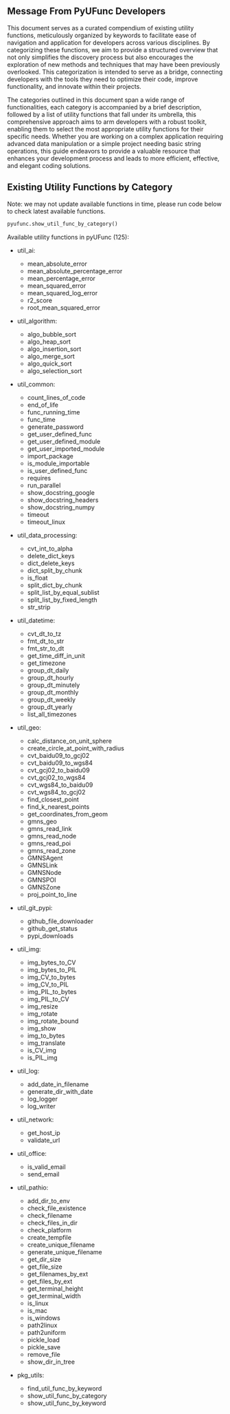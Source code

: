 ## Message From PyUFunc Developers

This document serves as a curated compendium of existing utility functions, meticulously organized by keywords to facilitate ease of navigation and application for developers across various disciplines. By categorizing these functions, we aim to provide a structured overview that not only simplifies the discovery process but also encourages the exploration of new methods and techniques that may have been previously overlooked. This categorization is intended to serve as a bridge, connecting developers with the tools they need to optimize their code, improve functionality, and innovate within their projects.

The categories outlined in this document span a wide range of functionalities, each category is accompanied by a brief description, followed by a list of utility functions that fall under its umbrella, this comprehensive approach aims to arm developers with a robust toolkit, enabling them to select the most appropriate utility functions for their specific needs. Whether you are working on a complex application requiring advanced data manipulation or a simple project needing basic string operations, this guide endeavors to provide a valuable resource that enhances your development process and leads to more efficient, effective, and elegant coding solutions.

## Existing Utility Functions by Category

Note: we may not update available functions in time, please run code below to check latest available functions.

```python
pyufunc.show_util_func_by_category()
```

Available utility functions in pyUFunc (125):

- util_ai:
  - mean_absolute_error
  - mean_absolute_percentage_error
  - mean_percentage_error
  - mean_squared_error
  - mean_squared_log_error
  - r2_score
  - root_mean_squared_error

- util_algorithm:
  - algo_bubble_sort
  - algo_heap_sort
  - algo_insertion_sort
  - algo_merge_sort
  - algo_quick_sort
  - algo_selection_sort

- util_common:
  - count_lines_of_code
  - end_of_life
  - func_running_time
  - func_time
  - generate_password
  - get_user_defined_func
  - get_user_defined_module
  - get_user_imported_module
  - import_package
  - is_module_importable
  - is_user_defined_func
  - requires
  - run_parallel
  - show_docstring_google
  - show_docstring_headers
  - show_docstring_numpy
  - timeout
  - timeout_linux

- util_data_processing:
  - cvt_int_to_alpha
  - delete_dict_keys
  - dict_delete_keys
  - dict_split_by_chunk
  - is_float
  - split_dict_by_chunk
  - split_list_by_equal_sublist
  - split_list_by_fixed_length
  - str_strip

- util_datetime:
  - cvt_dt_to_tz
  - fmt_dt_to_str
  - fmt_str_to_dt
  - get_time_diff_in_unit
  - get_timezone
  - group_dt_daily
  - group_dt_hourly
  - group_dt_minutely
  - group_dt_monthly
  - group_dt_weekly
  - group_dt_yearly
  - list_all_timezones

- util_geo:
  - calc_distance_on_unit_sphere
  - create_circle_at_point_with_radius
  - cvt_baidu09_to_gcj02
  - cvt_baidu09_to_wgs84
  - cvt_gcj02_to_baidu09
  - cvt_gcj02_to_wgs84
  - cvt_wgs84_to_baidu09
  - cvt_wgs84_to_gcj02
  - find_closest_point
  - find_k_nearest_points
  - get_coordinates_from_geom
  - gmns_geo
  - gmns_read_link
  - gmns_read_node
  - gmns_read_poi
  - gmns_read_zone
  - GMNSAgent
  - GMNSLink
  - GMNSNode
  - GMNSPOI
  - GMNSZone
  - proj_point_to_line

- util_git_pypi:
  - github_file_downloader
  - github_get_status
  - pypi_downloads

- util_img:
  - img_bytes_to_CV
  - img_bytes_to_PIL
  - img_CV_to_bytes
  - img_CV_to_PIL
  - img_PIL_to_bytes
  - img_PIL_to_CV
  - img_resize
  - img_rotate
  - img_rotate_bound
  - img_show
  - img_to_bytes
  - img_translate
  - is_CV_img
  - is_PIL_img

- util_log:
  - add_date_in_filename
  - generate_dir_with_date
  - log_logger
  - log_writer

- util_network:
  - get_host_ip
  - validate_url

- util_office:
  - is_valid_email
  - send_email

- util_pathio:
  - add_dir_to_env
  - check_file_existence
  - check_filename
  - check_files_in_dir
  - check_platform
  - create_tempfile
  - create_unique_filename
  - generate_unique_filename
  - get_dir_size
  - get_file_size
  - get_filenames_by_ext
  - get_files_by_ext
  - get_terminal_height
  - get_terminal_width
  - is_linux
  - is_mac
  - is_windows
  - path2linux
  - path2uniform
  - pickle_load
  - pickle_save
  - remove_file
  - show_dir_in_tree

- pkg_utils:
  - find_util_func_by_keyword
  - show_util_func_by_category
  - show_util_func_by_keyword
